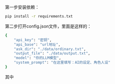
第一步安装依赖：
```bash
pip install -r requirements.txt
```
第二步打开config.json文件，里面是这样的：
```bash
{
    "api_key": "密钥",
    "api_base": "url地址",
    "ask_dir": "./data/ordinary.txt",
    "output_file": "./data/output.txt",
    "model": "你的LLM模型",
    "system_prompt": "在这里填写：AI的设定、角色人设"
}
```

其中
